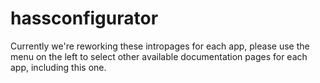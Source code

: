 # hassconfigurator

Currently we're reworking these intropages for each app, please use the menu on the left to select other available documentation pages for each app, including this one.
